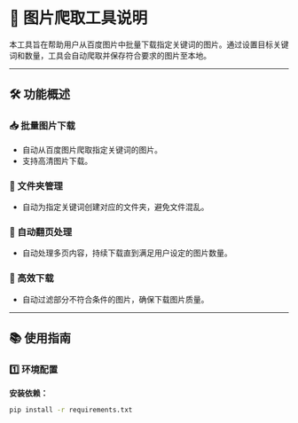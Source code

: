 # 🐗 图片爬取工具说明

本工具旨在帮助用户从百度图片中批量下载指定关键词的图片。通过设置目标关键词和数量，工具会自动爬取并保存符合要求的图片至本地。

---

## 🛠️ 功能概述

### 📥 批量图片下载
- 自动从百度图片爬取指定关键词的图片。
- 支持高清图片下载。

### 📂 文件夹管理
- 自动为指定关键词创建对应的文件夹，避免文件混乱。

### 🔄 自动翻页处理
- 自动处理多页内容，持续下载直到满足用户设定的图片数量。

### 🚀 高效下载
- 自动过滤部分不符合条件的图片，确保下载图片质量。

---

## 📚 使用指南

### 1️⃣ 环境配置

**安装依赖：**
```bash
pip install -r requirements.txt
